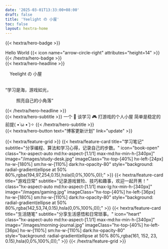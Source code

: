 ```yaml
---
date: '2025-03-01T13:33:00+08:00'
draft: false
title: 'Yeelight の 小屋'
toc: false
layout: hextra-home
---
```


{{< hextra/hero-badge >}}
  <div class="hx-w-2 hx-h-2 hx-rounded-full hx-bg-primary-400"></div>
    <span>Hello World</span>
  {{< icon name="arrow-circle-right" attributes="height=14" >}}
{{< /hextra/hero-badge >}}

<div class="hx-mt-6 hx-mb-6">
{{< hextra/hero-headline >}}
  <p style="margin-left: 1em">Yeelight の 小屋</p>
  <br class="sm:hx-block hx-hidden" />
  “学习是海，游戏如光，&nbsp;<br class="sm:hx-block hx-hidden" /><p style="margin-left: 2.5em;">照亮自己的小角落”</p>
{{< /hextra/hero-headline >}}
</div>

<div class="hx-mb-12">
{{< hextra/hero-subtitle >}}
    一个 📖 谈学习 🎮 打游戏的个人小屋
    简单是稳定的前提( •̀ ω •́ )✧
{{< /hextra/hero-subtitle >}}
</div>

<div class="hx-mb-6">
<!-- {{< hextra/hero-button text="个人博客" link="blog" >}} -->
{{< hextra/hero-button text="博客更新计划" link="update" >}}
</div>

<div class="hx-mt-6"></div>

{{< hextra/feature-grid >}}
  {{< hextra/feature-card
    title="学习笔记"
    subtitle="分享编程、算法和学习心得，记录自己的步数。"
    icon="book-open"
    class="hx-aspect-auto md:hx-aspect-[1.1/1] max-md:hx-min-h-[340px]"
    image="/images/study-desk.jpg"
    imageClass="hx-top-[40%] hx-left-[24px] hx-w-[180%] sm:hx-w-[110%] dark:hx-opacity-80"
    style="background: radial-gradient(ellipse at 50% 80%,rgba(194,97,254,0.15),hsla(0,0%,100%,0));"
    >}}
  {{< hextra/feature-card
    title="游戏日常"
    subtitle="记录游戏冒险、技巧和趣事，欢迎一起开黑！"
    class="hx-aspect-auto md:hx-aspect-[1.1/1] max-lg:hx-min-h-[340px]"
    image="/images/gaming.jpg"
    imageClass="hx-top-[40%] hx-left-[36px] hx-w-[180%] sm:hx-w-[110%] dark:hx-opacity-80"
    style="background: radial-gradient(ellipse at 50% 80%,rgba(142,53,74,0.15),hsla(0,0%,100%,0));"
    >}}
  {{< hextra/feature-card
    title="生活随笔"
    subtitle="分享生活感悟和日常琐事。"
    icon="heart"
    class="hx-aspect-auto md:hx-aspect-[1.1/1] max-md:hx-min-h-[340px]"
    image="/images/morning-journal.jpg"
    imageClass="hx-top-[40%] hx-left-[36px] hx-w-[110%] sm:hx-w-[110%] dark:hx-opacity-80"
    style="background: radial-gradient(ellipse at 50% 80%,rgba(161, 152, 23, 0.15),hsla(0,0%,100%,0));"
    >}}
{{< /hextra/feature-grid >}}
